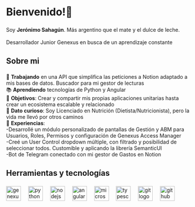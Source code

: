 <h1 align="left"><b>Bienvenido!👋</b></h1>

###

<p align="left">Soy <b>Jerónimo Sahagún</b>.  Más argentino que el mate y el dulce de leche.<br><br>Desarrollador Junior Genexus en busca de un aprendizaje constante</p>

###

<h2 align="left">Sobre mi</h2>

###

<p align="left">🔭 <b>Trabajando</b> en una API que simplifica las peticiones a Notion adaptado a mis bases de datos. Buscador para mi gestor de lecturas<br>📚 <b>Aprendiendo</b> tecnologías de Python y Angular<br>🎯 <b>Objetivos</b>: Crear y compartir mis propias aplicaciones unitarias hasta crear un ecosistema escalable y relacionado<br>🎲 <b>Dato curioso</b>: Soy Licenciado en Nutrición (Dietista/Nutricionista), pero la vida me llevó por otros caminos<br>📄 <b>Experiencias</b>: <br>-Desarrollé un módulo personalizado de pantallas de Gestión y ABM para Usuarios, Roles, Permisos y configuración de Genexus Access Manager<br>-Creé un User Control dropdown múltiple, con filtrado y posibilidad de seleccionar todos. Customible y aplicando la librería SemanticUI<br>-Bot de Telegram conectado con mi gestor de Gastos en Notion</p>

###

<h2 align="left">Herramientas y tecnologías</h2>

###

<div align="left">
  <img src="https://media.licdn.com/dms/image/C4D0BAQGajAD_Ylxfaw/company-logo_200_200/0/1630476967229/genexus_artech_logo?e=2147483647&v=beta&t=9R90AWHWDTHvZkMW7y-upHwhhHPbQuFy8M9BgaABbe4" height="40" alt="genexus logo"  />
  <img width="12" />
  <img src="https://cdn.jsdelivr.net/gh/devicons/devicon/icons/python/python-original.svg" height="40" alt="python logo"  />
  <img width="12" />
  <img src="https://cdn.jsdelivr.net/gh/devicons/devicon/icons/nodejs/nodejs-original.svg" height="40" alt="nodejs logo"  />
  <img width="12" />
  <img src="https://cdn.jsdelivr.net/gh/devicons/devicon/icons/angularjs/angularjs-original.svg" height="40" alt="angularjs logo"  />
  <img width="12" />
  <img src="https://cdn.jsdelivr.net/gh/devicons/devicon/icons/microsoftsqlserver/microsoftsqlserver-plain.svg" height="40" alt="microsoftsqlserver logo"  />
  <img width="12" />
  <img src="https://cdn.jsdelivr.net/gh/devicons/devicon/icons/typescript/typescript-original.svg" height="40" alt="typescript logo"  />
  <img width="12" />
  <img src="https://cdn.jsdelivr.net/gh/devicons/devicon/icons/git/git-original.svg" height="40" alt="git logo"  />
  <img width="12" />
  <img src="https://cdn.jsdelivr.net/gh/devicons/devicon/icons/github/github-original.svg" height="40" alt="github logo"  />
</div>

###
